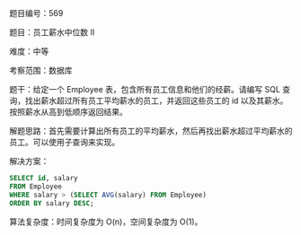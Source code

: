 题目编号：569

题目：员工薪水中位数 II

难度：中等

考察范围：数据库

题干：给定一个 Employee 表，包含所有员工信息和他们的经薪。请编写 SQL 查询，找出薪水超过所有员工平均薪水的员工，并返回这些员工的 id 以及其薪水。按照薪水从高到低顺序返回结果。

解题思路：首先需要计算出所有员工的平均薪水，然后再找出薪水超过平均薪水的员工。可以使用子查询来实现。

解决方案：

```sql
SELECT id, salary
FROM Employee
WHERE salary > (SELECT AVG(salary) FROM Employee)
ORDER BY salary DESC;
```

算法复杂度：时间复杂度为 O(n)，空间复杂度为 O(1)。